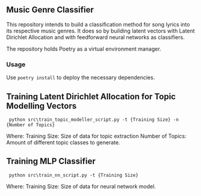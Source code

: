 ## Music Genre Classifier

This repository intends to build a classification
method for song lyrics into its respective music genres.
It does so by building latent vectors with Latent
Dirichlet Allocation and with feedforward neural networks
as classifiers.

The repository holds Poetry as a virtual environment manager.

### Usage
Use ```poetry install``` to deploy the necessary dependencies.

## Training Latent Dirichlet Allocation for Topic Modelling Vectors

``` python src\train_topic_modeller_script.py -t {Training Size} -n {Number of Topics}```

Where:
Training Size: Size of data for topic extraction
Number of Topics: Amount of different topic classes to generate. 


## Training MLP Classifier

``` python src\train_nn_script.py -t {Training Size}```

Where:
Training Size: Size of data for neural network model.


